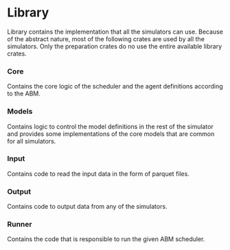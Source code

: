 # Library

Library contains the implementation that all the simulators can use.
Because of the abstract nature, most of the following crates are used by all the simulators.
Only the preparation crates do no use the entire available library crates.

### Core

Contains the core logic of the scheduler and the agent definitions according to the ABM.

### Models

Contains logic to control the model definitions in the rest of the simulator and provides some implementations of the core models that are common for all simulators.

### Input

Contains code to read the input data in the form of parquet files.

### Output

Contains code to output data from any of the simulators.

### Runner

Contains the code that is responsible to run the given ABM scheduler.
